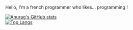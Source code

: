 Hello, I'm a french programmer who likes... programming !

[![Anurag's GitHub stats](https://github-readme-stats.vercel.app/api?username=Tytraman&show_icons=true&theme=buefy&include_all_commits=true)](https://github.com/anuraghazra/github-readme-stats)<br>
[![Top Langs](https://github-readme-stats.vercel.app/api/top-langs/?username=Tytraman&theme=buefy&layout=compact)](https://github.com/anuraghazra/github-readme-stats)
